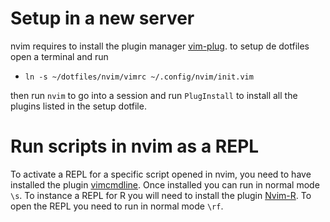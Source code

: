 # Setup in a new server

nvim requires to install the plugin manager [vim-plug](https://github.com/junegunn/vim-plug).
to setup de dotfiles open a terminal and run

- `ln -s ~/dotfiles/nvim/vimrc ~/.config/nvim/init.vim`

then run `nvim` to go into a session and run `PlugInstall` to install all the 
plugins listed in the setup dotfile.

# Run scripts in nvim as a REPL
To activate a REPL for a specific script opened in nvim, you need to have installed
the plugin [vimcmdline](https://github.com/jalvesaq/vimcmdline?tab=readme-ov-file).
Once installed you can run in normal mode `\s`. To instance a REPL for R you will 
need to install the plugin [Nvim-R](https://github.com/jalvesaq/Nvim-R). To open the
REPL you need to run in normal mode `\rf`.
